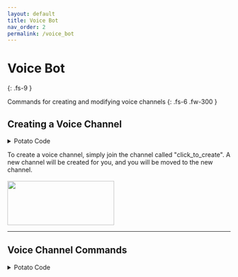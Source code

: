 ```yaml
---
layout: default
title: Voice Bot
nav_order: 2
permalink: /voice_bot
---
```

# Voice Bot
{: .fs-9 }

Commands for creating and modifying voice channels
{: .fs-6 .fw-300 }


## Creating a Voice Channel

<details>
<summary>Potato Code</summary>
<div class="code-example" markdown="1">
```python
@bot.event
async def on_voice_state_update (member, before, after):    
    guild = member.guild
    category = get(guild.categories, name="voice_bot")    
    from_channel = before.channel
    after_channel = after.channel
    # Gets the ID of the channels the user came from and the channels
    # they went to. The ID is "none" if they connected for the first time or
    # disconnected from voice.
    if not from_channel:
        from_id = "none"
    else:
        from_id = from_channel.id 
    if not after_channel:
        after_id = "none"
    else:
        after_id = after_channel.id
    # If they came from a non bot-created voice channel
    if from_id not in bot.voice_bot_ids:
        # If they went into the "click_to_create" channel OR disconnected:
        if after_id == click_to_create_id:
            # Create the voice channel:
            created_channel = await guild.create_voice_channel("new_channel", category=category) 
            # Adds the channel ID to "global" var
            bot.voice_bot_ids += [created_channel.id]
            # Move them to the channel
            await member.move_to(created_channel)
        # If they went into another channel OR disconnected:
        else:   
            # If the channel is bot-created:
            if from_id in bot.voice_bot_ids:
                # Check if empty:
                if not any(before.channel.members):
                    # Delete if empty:
                    bot.voice_bot_ids.remove(before.channel.id)
                    await before.channel.delete()                         
    # If they came from a bot-created channel:
    else:   
        # Same process as before. The else is probably not necessary actually
        if from_id in bot.voice_bot_ids:
            if not any(before.channel.members):
                bot.voice_bot_ids.remove(before.channel.id)
                await before.channel.delete()
	if after_id == click_to_create_id:
            # Create the voice channel:
            created_channel = await guild.create_voice_channel("new_channel", category=category) 
            # Adds the channel ID to "global" var
            bot.voice_bot_ids += [created_channel.id]
            # Move them to the channel
            await member.move_to(created_channel)
```
</div>
</details>

To create a voice channel, simply join the channel called "click_to_create". A new channel will be created for you, and you will be moved to the new channel. <br>
<br>
<img src="https://cdn.discordapp.com/attachments/820010605628096522/820017949389619240/unknown.png" width="241" height="100"/>

--- 

## Voice Channel Commands

<details>
<summary>Potato Code</summary>
<div class="code-example" markdown="1">
```python
@bot.command()
async def voice (ctx, command, arg):
    guild = ctx.guild
    member = ctx.message.author
    channel = member.voice.channel 
    if channel.id in bot.voice_bot_ids:
        if command.lower() == "name":
            new_name = str(arg)[:20]
            await channel.edit(name=new_name)
            await ctx.send("Voice channel renamed to {}".format(new_name))

        if command.lower() == "limit":
            await channel.edit(user_limit=int(arg[0]))
            await ctx.send("Limited to max {} people".format(int(arg[0])))
    else:
        await ctx.send("My creator does not allow me to rename human-made channels :(")
```
</div>
</details>

Changes the property of the voice channel you are currently in. Will only work for bot-created channels.

### Usage:

{% highlight markdown %}
$voice <attribute> <new> 
{% endhighlight %}

<br>

`attribute` - What you want to change about the channel. Currently supports:
- `name` - the name of the channel
- `limit` - the maximum number of members in the channel

<br>

`new` - The new value of the selected `attribute`.
 - If `limit` was passed, `new` must be a number between 1 and 99
 
 <br>
 
### Example Commands:
Changing voice channel name
{% highlight markdown %}
$voice name Braben_Tunnel
{% endhighlight %}

Limiting maximum number of users in voice channel to 3:
{% highlight markdown %}
$voice limit 3
{% endhighlight %}

<br>

<img src="https://cdn.discordapp.com/attachments/820010605628096522/820017850134691863/unknown.png" width="241" height="100"/>
















